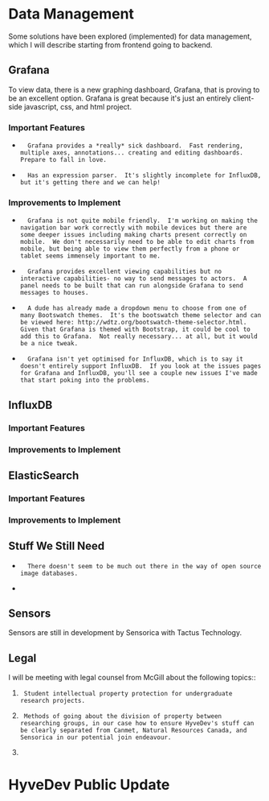 # Data Management

Some solutions have been explored (implemented) for data management, which I will describe starting from frontend going to backend.

## Grafana

To view data, there is a new graphing dashboard, Grafana, that is proving to be an excellent option.  Grafana is great because it's just an entirely client-side javascript, css, and html project.

### Important Features

+		Grafana provides a *really* sick dashboard.  Fast rendering, multiple axes, annotations... creating and editing dashboards.  Prepare to fall in love.
+		Has an expression parser.  It's slightly incomplete for InfluxDB, but it's getting there and we can help!

### Improvements to Implement

+		Grafana is not quite mobile friendly.  I'm working on making the navigation bar work correctly with mobile devices but there are some deeper issues including making charts present correctly on mobile.  We don't necessarily need to be able to edit charts from mobile, but being able to view them perfectly from a phone or tablet seems immensely important to me.
+		Grafana provides excellent viewing capabilities but no interactive capabilities- no way to send messages to actors.  A panel needs to be built that can run alongside Grafana to send messages to houses.
+		A dude has already made a dropdown menu to choose from one of many Bootswatch themes.  It's the bootswatch theme selector and can be viewed here: http://wdtz.org/bootswatch-theme-selector.html.  Given that Grafana is themed with Bootstrap, it could be cool to add this to Grafana.  Not really necessary... at all, but it would be a nice tweak.
+		Grafana isn't yet optimised for InfluxDB, which is to say it doesn't entirely support InfluxDB.  If you look at the issues pages for Grafana and InfluxDB, you'll see a couple new issues I've made that start poking into the problems.


## InfluxDB

### Important Features

### Improvements to Implement


## ElasticSearch

### Important Features

### Improvements to Implement


## Stuff We Still Need

+		There doesn't seem to be much out there in the way of open source image databases.
+		


Sensors
-------

Sensors are still in development by Sensorica with Tactus Technology.


Legal
-----

I will be meeting with legal counsel from McGill about the following topics::

1.		Student intellectual property protection for undergraduate research projects.
2.		Methods of going about the division of property between researching groups, in our case how to ensure HyveDev's stuff can be clearly separated from Canmet, Natural Resources Canada, and Sensorica in our potential join endeavour.
3.		 



HyveDev Public Update
=====================



